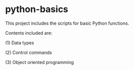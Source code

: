 # python-basics
This project includes the scripts for basic Python functions.

Contents included are:

(1) Data types

(2) Control commands

(3) Object oriented programming
